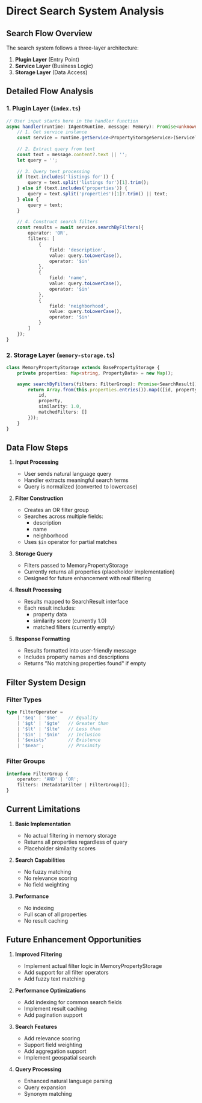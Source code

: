 # Direct Search System Analysis

## Search Flow Overview

The search system follows a three-layer architecture:

1. **Plugin Layer** (Entry Point)
2. **Service Layer** (Business Logic)
3. **Storage Layer** (Data Access)

## Detailed Flow Analysis

### 1. Plugin Layer (`index.ts`)
```typescript
// User input starts here in the handler function
async handler(runtime: IAgentRuntime, message: Memory): Promise<unknown> {
    // 1. Get service instance
    const service = runtime.getService<PropertyStorageService>(ServiceType.PROPERTY_STORAGE);
    
    // 2. Extract query from text
    const text = message.content?.text || '';
    let query = '';
    
    // 3. Query text processing
    if (text.includes('listings for')) {
        query = text.split('listings for')[1].trim();
    } else if (text.includes('properties')) {
        query = text.split('properties')[1]?.trim() || text;
    } else {
        query = text;
    }
    
    // 4. Construct search filters
    const results = await service.searchByFilters({
        operator: 'OR',
        filters: [
            {
                field: 'description',
                value: query.toLowerCase(),
                operator: '$in'
            },
            {
                field: 'name',
                value: query.toLowerCase(),
                operator: '$in'
            },
            {
                field: 'neighborhood',
                value: query.toLowerCase(),
                operator: '$in'
            }
        ]
    });
}
```

### 2. Storage Layer (`memory-storage.ts`)
```typescript
class MemoryPropertyStorage extends BasePropertyStorage {
    private properties: Map<string, PropertyData> = new Map();

    async searchByFilters(filters: FilterGroup): Promise<SearchResult[]> {
        return Array.from(this.properties.entries()).map(([id, property]) => ({
            id,
            property,
            similarity: 1.0,
            matchedFilters: []
        }));
    }
}
```

## Data Flow Steps

1. **Input Processing**
   - User sends natural language query
   - Handler extracts meaningful search terms
   - Query is normalized (converted to lowercase)

2. **Filter Construction**
   - Creates an OR filter group
   - Searches across multiple fields:
     - description
     - name
     - neighborhood
   - Uses `$in` operator for partial matches

3. **Storage Query**
   - Filters passed to MemoryPropertyStorage
   - Currently returns all properties (placeholder implementation)
   - Designed for future enhancement with real filtering

4. **Result Processing**
   - Results mapped to SearchResult interface
   - Each result includes:
     - property data
     - similarity score (currently 1.0)
     - matched filters (currently empty)

5. **Response Formatting**
   - Results formatted into user-friendly message
   - Includes property names and descriptions
   - Returns "No matching properties found" if empty

## Filter System Design

### Filter Types
```typescript
type FilterOperator = 
    | '$eq' | '$ne'    // Equality
    | '$gt' | '$gte'   // Greater than
    | '$lt' | '$lte'   // Less than
    | '$in' | '$nin'   // Inclusion
    | '$exists'        // Existence
    | '$near';         // Proximity
```

### Filter Groups
```typescript
interface FilterGroup {
    operator: 'AND' | 'OR';
    filters: (MetadataFilter | FilterGroup)[];
}
```

## Current Limitations

1. **Basic Implementation**
   - No actual filtering in memory storage
   - Returns all properties regardless of query
   - Placeholder similarity scores

2. **Search Capabilities**
   - No fuzzy matching
   - No relevance scoring
   - No field weighting

3. **Performance**
   - No indexing
   - Full scan of all properties
   - No result caching

## Future Enhancement Opportunities

1. **Improved Filtering**
   - Implement actual filter logic in MemoryPropertyStorage
   - Add support for all filter operators
   - Add fuzzy text matching

2. **Performance Optimizations**
   - Add indexing for common search fields
   - Implement result caching
   - Add pagination support

3. **Search Features**
   - Add relevance scoring
   - Support field weighting
   - Add aggregation support
   - Implement geospatial search

4. **Query Processing**
   - Enhanced natural language parsing
   - Query expansion
   - Synonym matching
